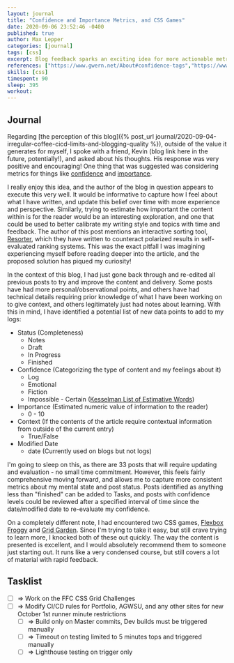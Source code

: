 ```yaml
---
layout: journal
title: "Confidence and Importance Metrics, and CSS Games"
date: 2020-09-06 23:52:46 -0400
published: true
author: Max Lepper
categories: [journal]
tags: [css]
excerpt: Blog feedback sparks an exciting idea for more actionable metrics to capture with each post, and a little CSS learning with some quick games.
references: ["https://www.gwern.net/About#confidence-tags","https://www.gwern.net/About#importance-tags","https://www.gwern.net/Resorter","https://www.gwern.net/docs/statistics/bayes/2008-kesselman.pdf","http://flexboxfroggy.com/","https://cssgridgarden.com/"]
skills: [css]
timespent: 90
sleep: 395
workout: 
---
```


## Journal

Regarding [the perception of this blog]({% post_url journal/2020-09-04-irregular-coffee-cicd-limits-and-blogging-quality %}), outside of the value it generates for myself, I spoke with a friend, Kevin (blog link here in the future, potentially!), and asked about his thoughts. His response was very positive and encouraging! One thing that was suggested was considering metrics for things like [confidence]({{page.references[0]}}) and [importance]({{page.references[1]}}).

I really enjoy this idea, and the author of the blog in question appears to execute this very well. It would be informative to capture how I feel about what I have written, and update this belief over time with more experience and perspective. Similarly, trying to estimate how important the content within is for the reader would be an interesting exploration, and one that could be used to better calibrate my writing style and topics with time and feedback. The author of this post mentions an interactive sorting tool, [Resorter]({{page.references[2]}}), which they have written to counteract polarized results in self-evaluated ranking systems. This was the exact pitfall I was imagining experiencing myself before reading deeper into the article, and the proposed solution has piqued my curiosity!

In the context of this blog, I had just gone back through and re-edited all previous posts to try and improve the content and delivery. Some posts have had more personal/observational points, and others have had technical details requiring prior knowledge of what I have been working on to give context, and others legitimately just had notes about learning. With this in mind, I have identified a potential list of new data points to add to my logs:

- Status (Completeness)
  - Notes
  - Draft
  - In Progress
  - Finished
- Confidence (Categorizing the type of content and my feelings about it)
  - Log
  - Emotional
  - Fiction
  - Impossible - Certain ([Kesselman List of Estimative Words]({{page.references[3]}}))
- Importance (Estimated numeric value of information to the reader)
  - 0 - 10
- Context (If the contents of the article require contextual information from outside of the current entry)
  - True/False
- Modified Date
  - date (Currently used on blogs but not logs)

I'm going to sleep on this, as there are 33 posts that will require updating and evaluation - no small time commitment. However, this feels fairly comprehensive moving forward, and allows me to capture more consistent metrics about my mental state and post status. Posts identified as anything less than "finished" can be added to Tasks, and posts with confidence levels could be reviewed after a specified interval of time since the date/modified date to re-evaluate my confidence.

On a completely different note, I had encountered two CSS games, [Flexbox Froggy]({{page.references[4]}}) and [Grid Garden]({{page.references[5]}}). Since I'm trying to take it easy, but still crave trying to learn more, I knocked both of these out quickly. The way the content is presented is excellent, and I would absolutely recommend them to someone just starting out. It runs like a very condensed course, but still covers a lot of material with rapid feedback.

## Tasklist

- [ ] <span title="Task to be added to next entry">=></span> Work on the FFC CSS Grid Challenges
- [ ] <span title="Task to be added to next entry">=></span> Modify CI/CD rules for Portfolio, AGWSU, and any other sites for new October 1st runner minute restrictions
  - [ ] <span title="Task to be added to next entry">=></span> Build only on Master commits, Dev builds must be triggered manually
  - [ ] <span title="Task to be added to next entry">=></span> Timeout on testing limited to 5 minutes tops and triggered manually
  - [ ] <span title="Task to be added to next entry">=></span> Lighthouse testing on trigger only